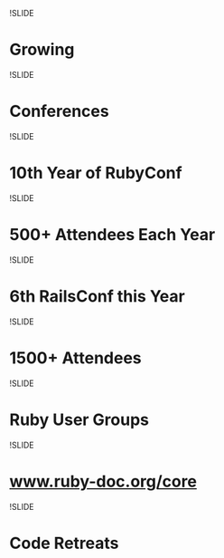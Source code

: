 !SLIDE

# Growing

!SLIDE

# Conferences

!SLIDE

# 10th Year of RubyConf #

!SLIDE

# 500+ Attendees Each Year #

!SLIDE

# 6th RailsConf this Year #

!SLIDE

# 1500+ Attendees #

!SLIDE

# Ruby User Groups

!SLIDE

# www.ruby-doc.org/core #

!SLIDE

# Code Retreats
